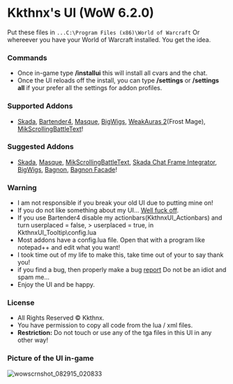 # Kkthnx's UI (WoW 6.2.0)

Put these files  in `...C:\Program Files (x86)\World of Warcraft` Or whereever you have your World of Warcraft installed. You get the idea.   

### Commands   
* Once in-game type **/installui** this will install all cvars and the chat.   
* Once the UI reloads off the install, you can type **/settings** or **/settings all** if your prefer all the settings for addon profiles.   

### Supported Addons   
* [Skada](http://www.curse.com/addons/wow/skada), [Bartender4](http://www.curse.com/addons/wow/Bartender4), [Masque](http://www.curse.com/addons/wow/Masque), [BigWigs](http://www.curse.com/addons/wow/big-wigs), [WeakAuras 2](http://www.curse.com/addons/wow/weakauras-2)(Frost Mage), [MikScrollingBattleText](http://www.curse.com/addons/wow/mik-scrolling-battle-text)!   

### Suggested Addons   
* [Skada](http://www.curse.com/addons/wow/skada), [Masque](http://www.curse.com/addons/wow/Masque), [MikScrollingBattleText](http://www.curse.com/addons/wow/mik-scrolling-battle-text), [Skada Chat Frame Integrator](http://www.wowinterface.com/downloads/info23287-SkadaChatFrameIntegrator.html), [BigWigs](http://www.curse.com/addons/wow/big-wigs), [Bagnon](http://www.curse.com/addons/wow/bagnon), [Bagnon Facade](http://www.curse.com/addons/wow/bagnon-facade)!   

### Warning   
* I am not responsible if you break your old UI due to putting mine on!   
* If you do not like something about my UI... [Well fuck off](http://puu.sh/1AJEA).   
* If you use Bartender4 disable my actionbars(KkthnxUI_Actionbars) and turn userplaced = false, > userplaced = true, in KkthnxUI_Tooltip\config.lua
* Most addons have a config.lua file. Open that with a program like notepad++ and edit what you want!   
* I took time out of my life to make this, take time out of your to say thank you!   
* if you find a bug, then properly make a bug [report](https://github.com/Kkthnx/KkthnxUI/issues/new) Do not be an idiot and spam me...   
* Enjoy the UI and be happy.     

### License 
* All Rights Reserved © Kkthnx.
* You have permission to copy all code from the lua / xml files.   
* **Restriction:** Do not touch or use any of the tga files in this UI in any other way!   

### Picture of the UI in-game   

![wowscrnshot_082915_020833](https://cloud.githubusercontent.com/assets/1692977/9566518/39e54c60-4ed6-11e5-980f-920990b90471.jpg)
